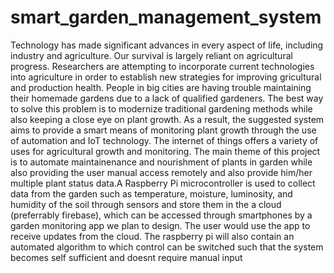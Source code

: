# smart_garden_management_system
  Technology has made significant advances in every aspect of life, including industry and agriculture. Our survival is largely reliant on agricultural progress. Researchers are attempting to incorporate current technologies into agriculture in order to establish new strategies for improving gricultural and production health. People in big cities are having trouble maintaining their homemade gardens due to a lack of qualified gardeners. The best way to solve this problem is to modernize traditional gardening methods while also keeping a close eye on plant growth. As a result, the suggested system aims to provide a smart means of monitoring plant growth through the use of automation and IoT technology. The internet of things offers a variety of uses for agricultural growth and monitoring. 
  The main theme of this project is to automate maintainenance and nourishment of plants in garden while also providing the user manual access remotely and also provide him/her multiple plant status data.A Raspberry Pi microcontroller is used to collect data from the garden such as temperature, moisture, luminosity, and humidity of the soil through sensors and store them in the a cloud (preferrably firebase), which can be accessed through smartphones by a garden monitoring app we plan to design. The user would use the app to receive updates from the cloud. The raspberry pi will also contain an automated algorithm to which control can be switched such that the system becomes self sufficient and doesnt require manual input

